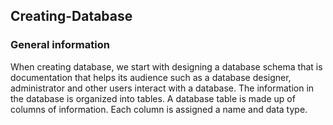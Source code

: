 ## Creating-Database

### General information

When creating database, we start with designing a database schema that  is documentation that helps its audience such as a database designer, administrator and other users interact with a database. The information in the database is organized into tables. A database table is made up of columns of information. Each column is assigned a name and data type.

